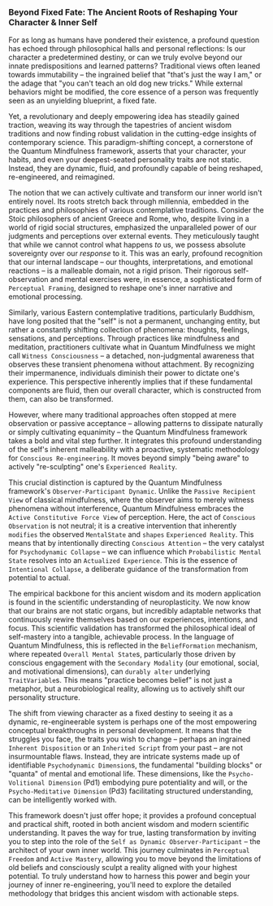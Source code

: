 ### Beyond Fixed Fate: The Ancient Roots of Reshaping Your Character & Inner Self

For as long as humans have pondered their existence, a profound question has echoed through philosophical halls and personal reflections: Is our character a predetermined destiny, or can we truly evolve beyond our innate predispositions and learned patterns? Traditional views often leaned towards immutability – the ingrained belief that "that's just the way I am," or the adage that "you can't teach an old dog new tricks." While external behaviors might be modified, the core essence of a person was frequently seen as an unyielding blueprint, a fixed fate.

Yet, a revolutionary and deeply empowering idea has steadily gained traction, weaving its way through the tapestries of ancient wisdom traditions and now finding robust validation in the cutting-edge insights of contemporary science. This paradigm-shifting concept, a cornerstone of the Quantum Mindfulness framework, asserts that your character, your habits, and even your deepest-seated personality traits are not static. Instead, they are dynamic, fluid, and profoundly capable of being reshaped, re-engineered, and reimagined.

The notion that we can actively cultivate and transform our inner world isn't entirely novel. Its roots stretch back through millennia, embedded in the practices and philosophies of various contemplative traditions. Consider the Stoic philosophers of ancient Greece and Rome, who, despite living in a world of rigid social structures, emphasized the unparalleled power of our judgments and perceptions over external events. They meticulously taught that while we cannot control what happens *to* us, we possess absolute sovereignty over our *response* to it. This was an early, profound recognition that our internal landscape – our thoughts, interpretations, and emotional reactions – is a malleable domain, not a rigid prison. Their rigorous self-observation and mental exercises were, in essence, a sophisticated form of `Perceptual Framing`, designed to reshape one's inner narrative and emotional processing.

Similarly, various Eastern contemplative traditions, particularly Buddhism, have long posited that the "self" is not a permanent, unchanging entity, but rather a constantly shifting collection of phenomena: thoughts, feelings, sensations, and perceptions. Through practices like mindfulness and meditation, practitioners cultivate what in Quantum Mindfulness we might call `Witness Consciousness` – a detached, non-judgmental awareness that observes these transient phenomena without attachment. By recognizing their impermanence, individuals diminish their power to dictate one's experience. This perspective inherently implies that if these fundamental components are fluid, then our overall character, which is constructed from them, can also be transformed.

However, where many traditional approaches often stopped at mere observation or passive acceptance – allowing patterns to dissipate naturally or simply cultivating equanimity – the Quantum Mindfulness framework takes a bold and vital step further. It integrates this profound understanding of the self's inherent malleability with a proactive, systematic methodology for `Conscious Re-engineering`. It moves beyond simply "being aware" to actively "re-sculpting" one's `Experienced Reality`.

This crucial distinction is captured by the Quantum Mindfulness framework's `Observer-Participant Dynamic`. Unlike the `Passive Recipient View` of classical mindfulness, where the observer aims to merely witness phenomena without interference, Quantum Mindfulness embraces the `Active Constitutive Force View` of perception. Here, the act of `Conscious Observation` is not neutral; it is a creative intervention that inherently `modifies` the observed `MentalState` and `shapes` `Experienced Reality`. This means that by intentionally directing `Conscious Attention` – the very catalyst for `Psychodynamic Collapse` – we can influence which `Probabilistic Mental State` resolves into an `Actualized Experience`. This is the essence of `Intentional Collapse`, a deliberate guidance of the transformation from potential to actual.

The empirical backbone for this ancient wisdom and its modern application is found in the scientific understanding of neuroplasticity. We now know that our brains are not static organs, but incredibly adaptable networks that continuously rewire themselves based on our experiences, intentions, and focus. This scientific validation has transformed the philosophical ideal of self-mastery into a tangible, achievable process. In the language of Quantum Mindfulness, this is reflected in the `BeliefFormation` mechanism, where repeated `Overall Mental State`s, particularly those driven by conscious engagement with the `Secondary Modality` (our emotional, social, and motivational dimensions), can `durably alter` underlying `TraitVariable`s. This means "practice becomes belief" is not just a metaphor, but a neurobiological reality, allowing us to actively shift our personality structure.

The shift from viewing character as a fixed destiny to seeing it as a dynamic, re-engineerable system is perhaps one of the most empowering conceptual breakthroughs in personal development. It means that the struggles you face, the traits you wish to change – perhaps an ingrained `Inherent Disposition` or an `Inherited Script` from your past – are not insurmountable flaws. Instead, they are intricate systems made up of identifiable `Psychodynamic Dimension`s, the fundamental "building blocks" or "quanta" of mental and emotional life. These dimensions, like the `Psycho-Volitional Dimension` (Pd1) embodying pure potentiality and will, or the `Psycho-Meditative Dimension` (Pd3) facilitating structured understanding, can be intelligently worked with.

This framework doesn't just offer hope; it provides a profound conceptual and practical shift, rooted in both ancient wisdom and modern scientific understanding. It paves the way for true, lasting transformation by inviting you to step into the role of the `Self as Dynamic Observer-Participant` – the architect of your own inner world. This journey culminates in `Perceptual Freedom` and `Active Mastery`, allowing you to move beyond the limitations of old beliefs and consciously sculpt a reality aligned with your highest potential. To truly understand how to harness this power and begin your journey of inner re-engineering, you'll need to explore the detailed methodology that bridges this ancient wisdom with actionable steps.